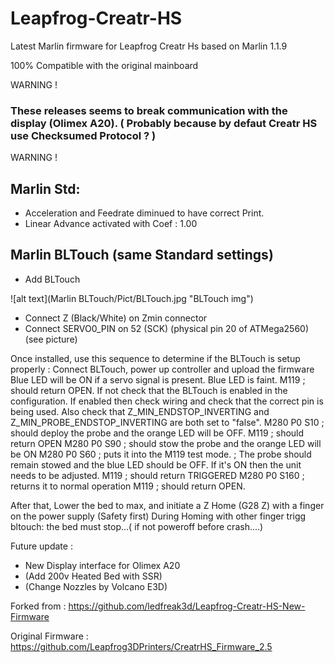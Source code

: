 # Leapfrog-Creatr-HS

Latest Marlin firmware for Leapfrog Creatr Hs based on Marlin 1.1.9

100% Compatible with the original mainboard

WARNING ! 	

### These releases seems to break communication with the display (Olimex A20). ( Probably because by defaut Creatr HS use Checksumed Protocol ? )

WARNING ! 	

## Marlin Std:
 - Acceleration and Feedrate diminued to have correct Print.
 - Linear Advance activated with Coef : 1.00

## Marlin BLTouch (same Standard settings)
- Add BLTouch

![alt text](Marlin BLTouch/Pict/BLTouch.jpg "BLTouch img")
 
 - Connect Z (Black/White) on Zmin connector
 - Connect SERVO0_PIN on 52 (SCK) (physical pin 20 of ATMega2560) (see picture)

Once installed, use this sequence to determine if the BLTouch is setup properly :
Connect BLTouch, power up controller and upload the firmware
Blue LED will be ON if a servo signal is present. Blue LED is faint.
M119 			; should return OPEN. If not check that the BLTouch is enabled in the configuration. If enabled then check wiring and check that the correct pin is being used. Also check that Z_MIN_ENDSTOP_INVERTING and Z_MIN_PROBE_ENDSTOP_INVERTING are both set to "false".
M280 P0 S10 	; should deploy the probe and the orange LED will be OFF.
M119 			; should return OPEN
M280 P0 S90 	; should stow the probe and the orange LED will be ON
M280 P0 S60 	; puts it into the M119 test mode.
				; The probe should remain stowed and the blue LED should be OFF. If it's ON then the unit needs to be adjusted.
M119 			; should return TRIGGERED
M280 P0 S160 	; returns it to normal operation
M119 			; should return OPEN.

After that, Lower the bed to max, and initiate a Z Home (G28 Z) with a finger on the power supply (Safety first)
During Homing with other finger trigg bltouch: the bed must stop...( if not poweroff before crash....)

			
Future update : 
 
 - New Display interface for Olimex A20
 - (Add 200v Heated Bed with SSR)
 - (Change Nozzles by Volcano E3D)
 
Forked from : https://github.com/ledfreak3d/Leapfrog-Creatr-HS-New-Firmware

Original Firmware : https://github.com/Leapfrog3DPrinters/CreatrHS_Firmware_2.5